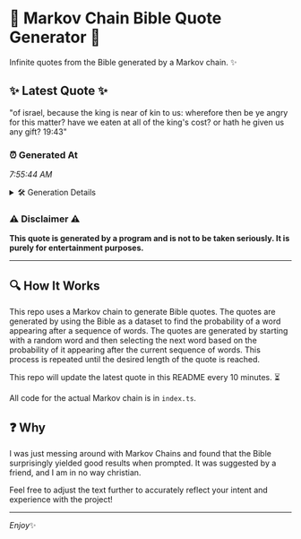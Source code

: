 # 📖 Markov Chain Bible Quote Generator 📖

Infinite quotes from the Bible generated by a Markov chain. ✨

## ✨ Latest Quote ✨
"of israel, because the king is near of kin to us: wherefore then be ye angry for this matter? have we eaten at all of the king's cost? or hath he given us any gift? 19:43"

### ⏰ Generated At
*7:55:44 AM*

<details>
    <summary>🛠️ Generation Details</summary>
    <p>
        <strong>🌱 Seed:</strong> of<br>
        <strong>🔄 Iterations:</strong> 35<br>
        <strong>📜 Context History:</strong><br>[ of ]: israel,<br>[ of, israel, ]: because<br>[ of, israel,, because ]: the<br>[ of, israel,, because, the ]: king<br>[ of, israel,, because, the, king ]: is<br>[ of, israel,, because, the, king, is ]: near<br>[ israel,, because, the, king, is, near ]: of<br>[ because, the, king, is, near, of ]: kin<br>[ the, king, is, near, of, kin ]: to<br>[ king, is, near, of, kin, to ]: us:<br>[ is, near, of, kin, to, us: ]: wherefore<br>[ near, of, kin, to, us:, wherefore ]: then<br>[ of, kin, to, us:, wherefore, then ]: be<br>[ kin, to, us:, wherefore, then, be ]: ye<br>[ to, us:, wherefore, then, be, ye ]: angry<br>[ us:, wherefore, then, be, ye, angry ]: for<br>[ wherefore, then, be, ye, angry, for ]: this<br>[ then, be, ye, angry, for, this ]: matter?<br>[ be, ye, angry, for, this, matter? ]: have<br>[ ye, angry, for, this, matter?, have ]: we<br>[ angry, for, this, matter?, have, we ]: eaten<br>[ for, this, matter?, have, we, eaten ]: at<br>[ this, matter?, have, we, eaten, at ]: all<br>[ matter?, have, we, eaten, at, all ]: of<br>[ have, we, eaten, at, all, of ]: the<br>[ we, eaten, at, all, of, the ]: king's<br>[ eaten, at, all, of, the, king's ]: cost?<br>[ at, all, of, the, king's, cost? ]: or<br>[ all, of, the, king's, cost?, or ]: hath<br>[ of, the, king's, cost?, or, hath ]: he<br>[ the, king's, cost?, or, hath, he ]: given<br>[ king's, cost?, or, hath, he, given ]: us<br>[ cost?, or, hath, he, given, us ]: any<br>[ or, hath, he, given, us, any ]: gift?<br>[ hath, he, given, us, any, gift? ]: 19:43<br>
    </p>
</details>

### ⚠️ Disclaimer ⚠️
**This quote is generated by a program and is not to be taken seriously. It is purely for entertainment purposes.**

---

## 🔍 How It Works

This repo uses a Markov chain to generate Bible quotes. The quotes are generated by using the Bible as a dataset to find the probability of a word appearing after a sequence of words. The quotes are generated by starting with a random word and then selecting the next word based on the probability of it appearing after the current sequence of words. This process is repeated until the desired length of the quote is reached.

This repo will update the latest quote in this README every 10 minutes. ⏳

All code for the actual Markov chain is in `index.ts`.

## ❓ Why

I was just messing around with Markov Chains and found that the Bible surprisingly yielded good results when prompted. 
It was suggested by a friend, and I am in no way christian.

Feel free to adjust the text further to accurately reflect your intent and experience with the project!

---

*Enjoy*✨

